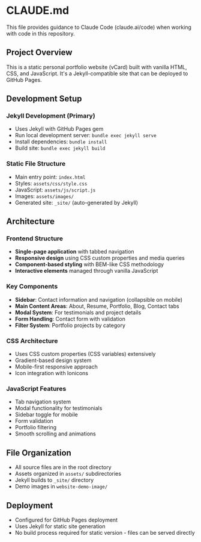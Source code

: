 # CLAUDE.md

This file provides guidance to Claude Code (claude.ai/code) when working with code in this repository.

## Project Overview

This is a static personal portfolio website (vCard) built with vanilla HTML, CSS, and JavaScript. It's a Jekyll-compatible site that can be deployed to GitHub Pages.

## Development Setup

### Jekyll Development (Primary)
- Uses Jekyll with GitHub Pages gem
- Run local development server: `bundle exec jekyll serve`
- Install dependencies: `bundle install`
- Build site: `bundle exec jekyll build`

### Static File Structure
- Main entry point: `index.html`
- Styles: `assets/css/style.css`
- JavaScript: `assets/js/script.js`
- Images: `assets/images/`
- Generated site: `_site/` (auto-generated by Jekyll)

## Architecture

### Frontend Structure
- **Single-page application** with tabbed navigation
- **Responsive design** using CSS custom properties and media queries
- **Component-based styling** with BEM-like CSS methodology
- **Interactive elements** managed through vanilla JavaScript

### Key Components
- **Sidebar**: Contact information and navigation (collapsible on mobile)
- **Main Content Areas**: About, Resume, Portfolio, Blog, Contact tabs
- **Modal System**: For testimonials and project details
- **Form Handling**: Contact form with validation
- **Filter System**: Portfolio projects by category

### CSS Architecture
- Uses CSS custom properties (CSS variables) extensively
- Gradient-based design system
- Mobile-first responsive approach
- Icon integration with Ionicons

### JavaScript Features
- Tab navigation system
- Modal functionality for testimonials
- Sidebar toggle for mobile
- Form validation
- Portfolio filtering
- Smooth scrolling and animations

## File Organization
- All source files are in the root directory
- Assets organized in `assets/` subdirectories
- Jekyll builds to `_site/` directory
- Demo images in `website-demo-image/`

## Deployment
- Configured for GitHub Pages deployment
- Uses Jekyll for static site generation
- No build process required for static version - files can be served directly